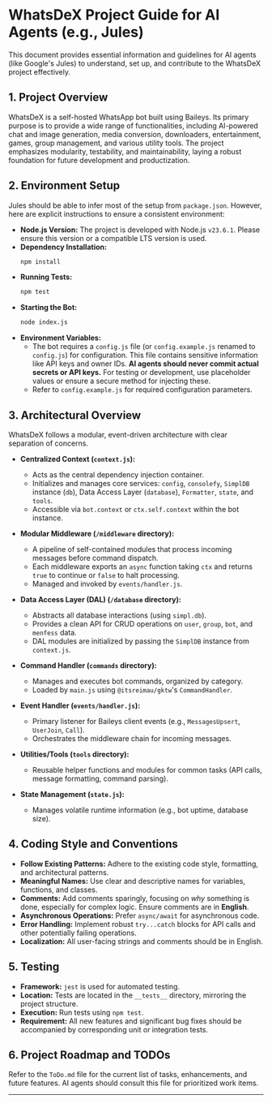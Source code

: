 # WhatsDeX Project Guide for AI Agents (e.g., Jules)

This document provides essential information and guidelines for AI agents (like Google's Jules) to understand, set up, and contribute to the WhatsDeX project effectively.

## 1. Project Overview

WhatsDeX is a self-hosted WhatsApp bot built using Baileys. Its primary purpose is to provide a wide range of functionalities, including AI-powered chat and image generation, media conversion, downloaders, entertainment, games, group management, and various utility tools. The project emphasizes modularity, testability, and maintainability, laying a robust foundation for future development and productization.

## 2. Environment Setup

Jules should be able to infer most of the setup from `package.json`. However, here are explicit instructions to ensure a consistent environment:

*   **Node.js Version:** The project is developed with Node.js `v23.6.1`. Please ensure this version or a compatible LTS version is used.
*   **Dependency Installation:**
    ```bash
    npm install
    ```
*   **Running Tests:**
    ```bash
    npm test
    ```
*   **Starting the Bot:**
    ```bash
    node index.js
    ```
*   **Environment Variables:**
    *   The bot requires a `config.js` file (or `config.example.js` renamed to `config.js`) for configuration. This file contains sensitive information like API keys and owner IDs. **AI agents should never commit actual secrets or API keys.** For testing or development, use placeholder values or ensure a secure method for injecting these.
    *   Refer to `config.example.js` for required configuration parameters.

## 3. Architectural Overview

WhatsDeX follows a modular, event-driven architecture with clear separation of concerns.

*   **Centralized Context (`context.js`):**
    *   Acts as the central dependency injection container.
    *   Initializes and manages core services: `config`, `consolefy`, `SimplDB` instance (`db`), Data Access Layer (`database`), `Formatter`, `state`, and `tools`.
    *   Accessible via `bot.context` or `ctx.self.context` within the bot instance.

*   **Modular Middleware (`/middleware` directory):**
    *   A pipeline of self-contained modules that process incoming messages before command dispatch.
    *   Each middleware exports an `async` function taking `ctx` and returns `true` to continue or `false` to halt processing.
    *   Managed and invoked by `events/handler.js`.

*   **Data Access Layer (DAL) (`/database` directory):**
    *   Abstracts all database interactions (using `simpl.db`).
    *   Provides a clean API for CRUD operations on `user`, `group`, `bot`, and `menfess` data.
    *   DAL modules are initialized by passing the `SimplDB` instance from `context.js`.

*   **Command Handler (`commands` directory):**
    *   Manages and executes bot commands, organized by category.
    *   Loaded by `main.js` using `@itsreimau/gktw`'s `CommandHandler`.

*   **Event Handler (`events/handler.js`):**
    *   Primary listener for Baileys client events (e.g., `MessagesUpsert`, `UserJoin`, `Call`).
    *   Orchestrates the middleware chain for incoming messages.

*   **Utilities/Tools (`tools` directory):**
    *   Reusable helper functions and modules for common tasks (API calls, message formatting, command parsing).

*   **State Management (`state.js`):**
    *   Manages volatile runtime information (e.g., bot uptime, database size).

## 4. Coding Style and Conventions

*   **Follow Existing Patterns:** Adhere to the existing code style, formatting, and architectural patterns.
*   **Meaningful Names:** Use clear and descriptive names for variables, functions, and classes.
*   **Comments:** Add comments sparingly, focusing on *why* something is done, especially for complex logic. Ensure comments are in **English**.
*   **Asynchronous Operations:** Prefer `async/await` for asynchronous code.
*   **Error Handling:** Implement robust `try...catch` blocks for API calls and other potentially failing operations.
*   **Localization:** All user-facing strings and comments should be in English.

## 5. Testing

*   **Framework:** `jest` is used for automated testing.
*   **Location:** Tests are located in the `__tests__` directory, mirroring the project structure.
*   **Execution:** Run tests using `npm test`.
*   **Requirement:** All new features and significant bug fixes should be accompanied by corresponding unit or integration tests.

## 6. Project Roadmap and TODOs

Refer to the `ToDo.md` file for the current list of tasks, enhancements, and future features. AI agents should consult this file for prioritized work items.

---

